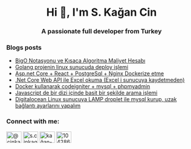 <h1 align="center">Hi 👋, I'm S. Kağan Cin</h1>
<h3 align="center">A passionate full developer from Turkey</h3>

### Blogs posts
<!-- BLOG-POST-LIST:START -->
- [BigO Notasyonu ve Kısaca Algoritma Maliyet Hesabı](https://medium.com/@cinkagan/bigo-notasyonu-ve-k%C4%B1saca-algoritma-maliyet-hesab%C4%B1-808b425fc5f5?source=rss-84ed2ad14f2b------2)
- [Golang projenin linux sunucuda deploy işlemi](https://medium.com/@cinkagan/golang-projenin-linux-sunucuda-deploy-i%C5%9Flemi-846b8b1265ce?source=rss-84ed2ad14f2b------2)
- [Asp.net Core + React + PostgreSql + Nginx Dockerize etme](https://medium.com/@cinkagan/asp-net-core-react-postgresql-nginx-dockerize-etme-8058986d34e8?source=rss-84ed2ad14f2b------2)
- [.Net Core Web API ile Excel okuma (Excel i sunucuya kaydetmeden)](https://medium.com/@cinkagan/net-core-web-api-ile-excel-okuma-excel-i-sunucuya-kaydetmeden-3864f1d528d9?source=rss-84ed2ad14f2b------2)
- [Docker kullanarak codeigniter + mysql + phpmyadmin](https://medium.com/@cinkagan/docker-kullanarak-codeigniter-mysql-phpmyadmin-a413f853016a?source=rss-84ed2ad14f2b------2)
- [Javascript de bir dizi içinde basit bir şekilde arama işlemi](https://medium.com/@cinkagan/javascript-de-bir-dizi-i%C3%A7inde-basit-bir-%C5%9Fekilde-arama-i%C5%9Flemi-ad6e80cc5d89?source=rss-84ed2ad14f2b------2)
- [Digitalocean Linux sunucuya LAMP droplet ile mysql kurup, uzak bağlantı ayarlarını yapalım](https://medium.com/@cinkagan/digitalocean-linux-sunucuya-lamp-droplet-ile-mysql-kurup-uzak-ba%C4%9Flant%C4%B1-ayarlar%C4%B1n%C4%B1-yapal%C4%B1m-73e9442cc6f0?source=rss-84ed2ad14f2b------2)
<!-- BLOG-POST-LIST:END -->

<h3 align="left">Connect with me:</h3>
<p align="left">
<a href="https://medium.com/@cinkagan" target="blank"><img align="center" src="https://cdn.jsdelivr.net/npm/simple-icons@3.0.1/icons/medium.svg" alt="@cinkagan" height="30" width="40" /></a>
<a href="https://fb.com/s.cinkagan" target="blank"><img align="center" src="https://cdn.jsdelivr.net/npm/simple-icons@3.0.1/icons/facebook.svg" alt="s.cinkagan" height="30" width="40" /></a>
<a href="https://linkedin.com/in/kağan-cin-797799153" target="blank"><img align="center" src="https://cdn.jsdelivr.net/npm/simple-icons@3.0.1/icons/linkedin.svg" alt="kağan-cin-797799153" height="30" width="40" /></a>
<a href="https://stackoverflow.com/users/10428675" target="blank"><img align="center" src="https://cdn.jsdelivr.net/npm/simple-icons@3.0.1/icons/stackoverflow.svg" alt="10428675" height="30" width="40" /></a>
</p>
